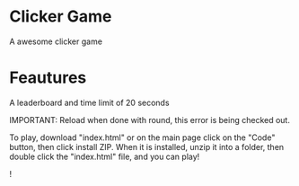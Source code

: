 # Clicker Game
A awesome clicker game


# Feautures

A leaderboard and time limit of 20 seconds

IMPORTANT: 
Reload when done with round, this error is being checked out.

To play, download "index.html" or on the main page click on the "Code" button, then click install ZIP. When it is installed, unzip it into a folder, then double click the "index.html" file, and you can play!

!
